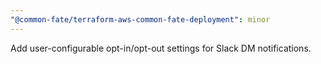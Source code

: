 ```yaml
---
"@common-fate/terraform-aws-common-fate-deployment": minor
---
```


Add user-configurable opt-in/opt-out settings for Slack DM notifications.
